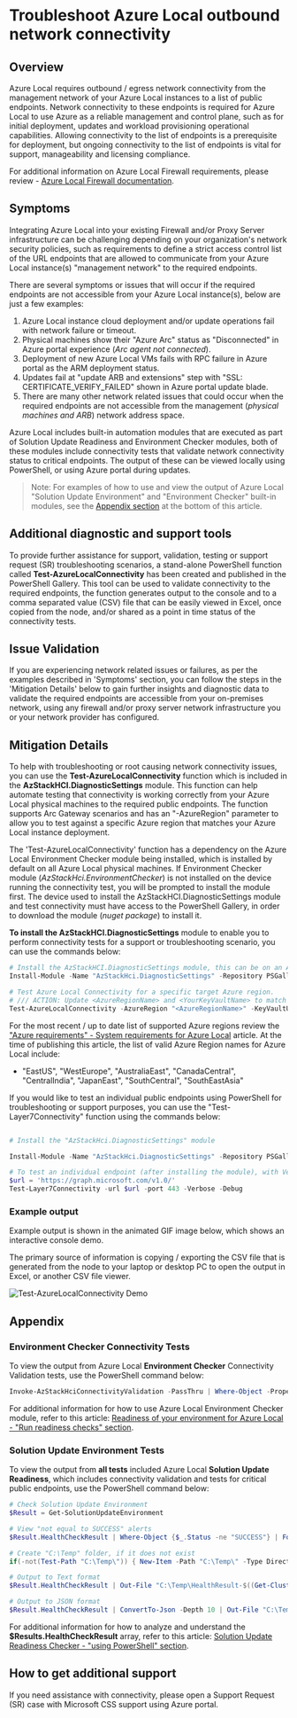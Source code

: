 # Troubleshoot Azure Local outbound network connectivity

## Overview

Azure Local requires outbound / egress network connectivity from the management network of your Azure Local instances to a list of public endpoints. Network connectivity to these endpoints is required for Azure Local to use Azure as a reliable management and control plane, such as for initial deployment, updates and workload provisioning operational capabilities. Allowing connectivity to the list of endpoints is a prerequisite for deployment, but ongoing connectivity to the list of endpoints is vital for support, manageability and licensing compliance.

For additional information on Azure Local Firewall requirements, please review - [Azure Local Firewall documentation](https://learn.microsoft.com/azure/azure-local/concepts/firewall-requirements).

## Symptoms

Integrating Azure Local into your existing Firewall and/or Proxy Server infrastructure can be challenging depending on your organization's network security policies, such as requirements to define a strict access control list of the URL endpoints that are allowed to communicate from your Azure Local instance(s) "management network" to the required endpoints.

There are several symptoms or issues that will occur if the required endpoints are not accessible from your Azure Local instance(s), below are just a few examples:

1. Azure Local instance cloud deployment and/or update operations fail with network failure or timeout.
1. Physical machines show their "Azure Arc" status as "Disconnected" in Azure portal experience (_Arc agent not connected_).
1. Deployment of new Azure Local VMs fails with RPC failure in Azure portal as the ARM deployment status.
1. Updates fail at "update ARB and extensions" step  with "SSL: CERTIFICATE_VERIFY_FAILED" shown in Azure portal update blade.
1. There are many other network related issues that could occur when the required endpoints are not accessible from the management (_physical machines and ARB_) network address space.

Azure Local includes built-in automation modules that are executed as part of Solution Update Readiness and Environment Checker modules, both of these modules include connectivity tests that validate network connectivity status to critical endpoints. The output of these can be viewed locally using PowerShell, or using Azure portal during updates.

> Note: For examples of how to use and view the output of Azure Local "Solution Update Environment" and "Environment Checker" built-in modules, see the [Appendix section](#appendix) at the bottom of this article.

## Additional diagnostic and support tools

To provide further assistance for support, validation, testing or support request (SR) troubleshooting scenarios, a stand-alone PowerShell function called **Test-AzureLocalConnectivity** has been created and  published in the PowerShell Gallery. This tool can be used to validate connectivity to the required endpoints, the function generates output to the console and to a comma separated value (CSV) file that can be easily viewed in Excel, once copied from the node, and/or shared as a point in time status of the connectivity tests.

## Issue Validation

If you are experiencing network related issues or failures, as per the examples described in 'Symptoms' section, you can follow the steps in the 'Mitigation Details' below to gain further insights and diagnostic data to validate the required endpoints are accessible from your on-premises network, using any firewall and/or proxy server network infrastructure you or your network provider has configured.

## Mitigation Details

To help with troubleshooting or root causing network connectivity issues, you can use the **Test-AzureLocalConnectivity** function which is included in the **AzStackHCI.DiagnosticSettings** module. This function can help automate testing that connectivity is working correctly from your Azure Local physical machines to the required public endpoints. The function supports Arc Gateway scenarios and has an "-AzureRegion" parameter to allow you to test against a specific Azure region that matches your Azure Local instance deployment.

The 'Test-AzureLocalConnectivity' function has a dependency on the Azure Local Environment Checker module being installed, which is installed by default on all Azure Local physical machines. If Environment Checker module (_AzStackHci.EnvironmentChecker_) is not installed on the device running the connectivity test, you will be prompted to install the module first. The device used to install the AzStackHCI.DiagnosticSettings module and test connectivity must have access to the PowerShell Gallery, in order to download the module (_nuget package_) to install it.

**To install the AzStackHCI.DiagnosticSettings** module to enable you to perform connectivity tests for a support or troubleshooting scenario, you can use the commands below:

```Powershell
# Install the AzStackHCI.DiagnosticSettings module, this can be on an Azure Local physical machine (recommended), or any device inside your network (if it is using the same firewall / proxy configuration as your Azure Local instance).
Install-Module -Name "AzStackHci.DiagnosticSettings" -Repository PSGallery

# Test Azure Local Connectivity for a specific target Azure region.
# /// ACTION: Update <AzureRegionName> and <YourKeyVaultName> to match the values of your Azure Region and Key Vault.
Test-AzureLocalConnectivity -AzureRegion "<AzureRegionName>" -KeyVaultURL "https://<YourKeyVaultName>.vault.azure.net"

```

For the most recent / up to date list of supported Azure regions review the ["Azure requirements" - System requirements for Azure Local](https://learn.microsoft.com/azure/azure-local/concepts/system-requirements-23h2?view=azloc-24113#azure-requirements) article. At the time of publishing this article, the list of valid Azure Region names for Azure Local include:

* "EastUS", "WestEurope", "AustraliaEast", "CanadaCentral", "CentralIndia", "JapanEast", "SouthCentral", "SouthEastAsia"

If you would like to test an individual public endpoints using PowerShell for troubleshooting or support purposes, you can use the "Test-Layer7Connectivity" function using the commands below:

```Powershell

# Install the "AzStackHci.DiagnosticSettings" module

Install-Module -Name "AzStackHci.DiagnosticSettings" -Repository PSGallery

# To test an individual endpoint (after installing the module), with Verbose and Debug output, use the "Test-Layer7Connectivity" function, as shown below:
$url = 'https://graph.microsoft.com/v1.0/'
Test-Layer7Connectivity -url $url -port 443 -Verbose -Debug

```

### Example output

Example output is shown in the animated GIF image below, which shows an interactive console demo.

The primary source of information is copying / exporting the CSV file that is generated from the node to your laptop or desktop PC to open the output in Excel, or another CSV file viewer.

![Test-AzureLocalConnectivity Demo](./images/Test-AzureLocalConnectivity_Demo.gif)

## Appendix

### Environment Checker Connectivity Tests

To view the output from Azure Local **Environment Checker** Connectivity Validation tests, use the PowerShell command below:

````PowerShell
Invoke-AzStackHciConnectivityValidation -PassThru | Where-Object -Property Status -eq FAILURE | Sort-Object TargetResourceName | Format-Table TargetResourceName -Autosize
````

For additional information for how to use Azure Local Environment Checker module, refer to this article: [Readiness of your environment for Azure Local - "Run readiness checks" section](https://learn.microsoft.com/azure/azure-local/manage/use-environment-checker?view=azloc-24113&tabs=connectivity#run-readiness-checks).

### Solution Update Environment Tests

To view the output from **all tests** included Azure Local **Solution Update Readiness**, which includes connectivity validation and tests for critical public endpoints, use the PowerShell command below:

````PowerShell
# Check Solution Update Environment
$Result = Get-SolutionUpdateEnvironment

# View "not equal to SUCCESS" alerts
$Result.HealthCheckResult | Where-Object {$_.Status -ne "SUCCESS"} | Format-List Title, Status, Severity, Description, Remediation

# Create "C:\Temp" folder, if it does not exist
if(-not(Test-Path "C:\Temp\")) { New-Item -Path "C:\Temp\" -Type Directory | Out-Null }

# Output to Text format
$Result.HealthCheckResult | Out-File "C:\Temp\HealthResult-$((Get-Cluster).Name).txt"

# Output to JSON format
$Result.HealthCheckResult | ConvertTo-Json -Depth 10 | Out-File "C:\Temp\HealthResult-$((Get-Cluster).Name).json"

````

For additional information for how to analyze and understand the **$Results.HealthCheckResult** array, refer to this article: [Solution Update Readiness Checker - "using PowerShell" section](https://learn.microsoft.com//azure/azure-local/update/update-troubleshooting-23h2?view=azloc-24113#using-powershell).

## How to get additional support

If you need assistance with connectivity, please open a Support Request (SR) case with Microsoft CSS support using Azure portal.
